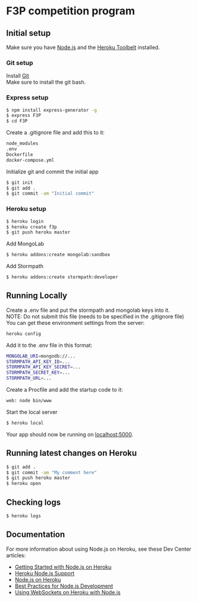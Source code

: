 # F3P competition program

## Initial setup

Make sure you have [Node.js](http://nodejs.org/) and the [Heroku Toolbelt](https://toolbelt.heroku.com/) installed.

### Git setup  
Install [Git](http://git-scm.com/download/win)  
Make sure to install the git bash.  

### Express setup

```sh
$ npm install express-generator -g
$ express F3P
$ cd F3P
```

Create a .gitignore file and add this to it:

```sh
node_modules
.env
Dockerfile
docker-compose.yml
```

Initialize git and commit the initial app

```sh
$ git init
$ git add .
$ git commit -am "Initial commit"
```

### Heroku setup

```sh
$ heroku login
$ heroku create f3p
$ git push heroku master
```

Add MongoLab
```sh
$ heroku addons:create mongolab:sandbox
```

Add Stormpath
```sh
$ heroku addons:create stormpath:developer
```

## Running Locally

Create a .env file and put the stormpath and mongolab keys into it.  
NOTE: Do not submit this file (needs to be specified in the .gitignore file)
You can get these environment settings from the server:
```sh
heroku config
```

Add it to the .env file in this format:

```sh
MONGOLAB_URI=mongodb://...
STORMPATH_API_KEY_ID=...
STORMPATH_API_KEY_SECRET=...
STORMPATH_SECRET_KEY=...
STORMPATH_URL=...
```

Create a Procfile and add the startup code to it:

```sh
web: node bin/www
```


Start the local server

```sh
$ heroku local
```

Your app should now be running on [localhost:5000](http://localhost:5000/).

## Running latest changes on Heroku

```sh
$ git add .
$ git commit -am "My comment here"
$ git push heroku master
$ heroku open
```

## Checking logs

```sh
$ heroku logs
```

## Documentation

For more information about using Node.js on Heroku, see these Dev Center articles:

- [Getting Started with Node.js on Heroku](https://devcenter.heroku.com/articles/getting-started-with-nodejs)
- [Heroku Node.js Support](https://devcenter.heroku.com/articles/nodejs-support)
- [Node.js on Heroku](https://devcenter.heroku.com/categories/nodejs)
- [Best Practices for Node.js Development](https://devcenter.heroku.com/articles/node-best-practices)
- [Using WebSockets on Heroku with Node.js](https://devcenter.heroku.com/articles/node-websockets)